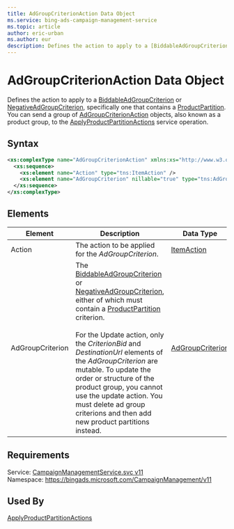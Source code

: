 ```yaml
---
title: AdGroupCriterionAction Data Object
ms.service: bing-ads-campaign-management-service
ms.topic: article
author: eric-urban
ms.author: eur
description: Defines the action to apply to a [BiddableAdGroupCriterion](../campaign-management-service/biddableadgroupcriterion.md) or [NegativeAdGroupCriterion](../campaign-management-service/negativeadgroupcriterion.md), specifically one that contains a [ProductPartition](../campaign-management-service/productpartition.md).
---
```

# AdGroupCriterionAction Data Object
Defines the action to apply to a [BiddableAdGroupCriterion](../campaign-management-service/biddableadgroupcriterion.md) or [NegativeAdGroupCriterion](../campaign-management-service/negativeadgroupcriterion.md), specifically one that contains a [ProductPartition](../campaign-management-service/productpartition.md). You can send a group of [AdGroupCriterionAction](../campaign-management-service/adgroupcriterionaction.md) objects, also known as a product group, to the [ApplyProductPartitionActions](../campaign-management-service/applyproductpartitionactions.md) service operation.

## Syntax
```xml
<xs:complexType name="AdGroupCriterionAction" xmlns:xs="http://www.w3.org/2001/XMLSchema">
  <xs:sequence>
    <xs:element name="Action" type="tns:ItemAction" />
    <xs:element name="AdGroupCriterion" nillable="true" type="tns:AdGroupCriterion" />
  </xs:sequence>
</xs:complexType>
```

## <a name="elements"></a>Elements

|Element|Description|Data Type|
|-----------|---------------|-------------|
|<a name="action"></a>Action|The action to be applied for the *AdGroupCriterion*.|[ItemAction](itemaction.md)|
|<a name="adgroupcriterion"></a>AdGroupCriterion|The [BiddableAdGroupCriterion](../campaign-management-service/biddableadgroupcriterion.md) or [NegativeAdGroupCriterion](../campaign-management-service/negativeadgroupcriterion.md), either of which must contain a [ProductPartition](../campaign-management-service/productpartition.md) criterion.<br/><br/>For the Update action, only the *CriterionBid* and *DestinationUrl* elements of the *AdGroupCriterion* are mutable. To update the order or structure of the product group, you cannot use the update action. You must delete ad group criterions and then add new product partitions instead.|[AdGroupCriterion](adgroupcriterion.md)|

## Requirements
Service: [CampaignManagementService.svc v11](https://campaign.api.bingads.microsoft.com/Api/Advertiser/CampaignManagement/v11/CampaignManagementService.svc)  
Namespace: https://bingads.microsoft.com/CampaignManagement/v11  

## Used By
[ApplyProductPartitionActions](applyproductpartitionactions.md)  
